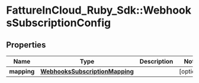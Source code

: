 # FattureInCloud_Ruby_Sdk::WebhooksSubscriptionConfig

## Properties

| Name | Type | Description | Notes |
| ---- | ---- | ----------- | ----- |
| **mapping** | [**WebhooksSubscriptionMapping**](WebhooksSubscriptionMapping.md) |  | [optional] |

